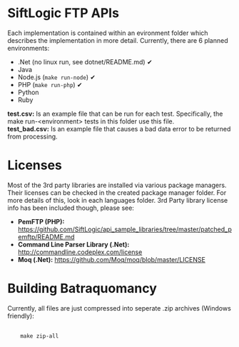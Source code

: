 SiftLogic FTP APIs
==================

Each implementation is contained within an evironment folder which describes the implementation in more detail. Currently, there are 6 planned environments:

* .Net (no linux run, see dotnet/README.md) ✔
* Java
* Node.js (<code>make run-node</code>) ✔
* PHP (<code>make run-php</code>) ✔
* Python
* Ruby

**test.csv:** Is an example file that can be run for each test. Specifically, the make run-\<environment\> tests in this folder use this file.<br/>
**test_bad.csv:** Is an example file that causes a bad data error to be returned from processing.

Licenses
========

Most of the 3rd party libraries are installed via various package managers. Their licenses can be checked in the created package manager folder. For more details of this, look in each languages folder. 3rd Party library license info has been included though, please see:

* **PemFTP (PHP):** https://github.com/SiftLogic/api_sample_libraries/tree/master/patched_pemftp/README.md
* **Command Line Parser Library (.Net):** http://commandline.codeplex.com/license
* **Moq (.Net):** https://github.com/Moq/moq/blob/master/LICENSE

Building Batraquomancy
======================

Currently, all files are just compressed into seperate .zip archives (Windows friendly):
<pre>
  <code>
    make zip-all
  </code>
</pre>
